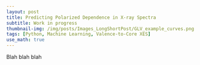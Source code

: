 ```yaml
---
layout: post
title: Predicting Polarized Dependence in X-ray Spectra
subtitle: Work in progress
thumbnail-img: /img/posts/Images_LongShortPost/GLV_example_curves.png
tags: [Python, Machine Learning, Valence-to-Core XES]
use_math: true
---
```


Blah blah blah